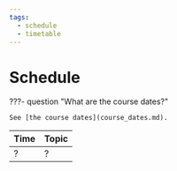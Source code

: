 ```yaml
---
tags:
  - schedule
  - timetable
---
```


# Schedule

???- question "What are the course dates?"

    See [the course dates](course_dates.md).

Time        | Topic
------------|-----------------------------------------------------------------
?           | ?

